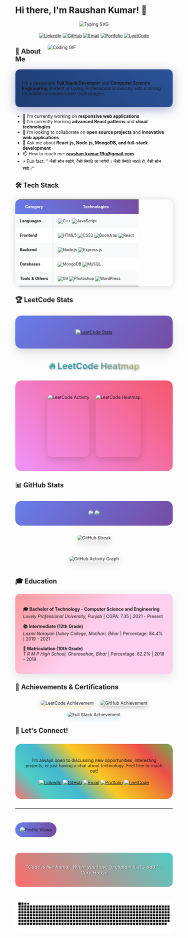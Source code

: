 # Hi there, I'm Raushan Kumar! 👋

<div align="center">
  <img src="https://readme-typing-svg.herokuapp.com?font=Fira+Code&size=30&duration=3000&pause=1000&color=00D9FF&center=true&vCenter=true&width=600&lines=Software+Developer;Full+Stack+Developer;MERN+Stack+Developer;Frontend+Developer;Backend+Developer" alt="Typing SVG" />
</div>

<div align="center" style="margin: 20px 0;">
  
[![LinkedIn](https://img.shields.io/badge/LinkedIn-0077B5?style=for-the-badge&logo=linkedin&logoColor=white&labelColor=0077B5)](https://linkedin.com/in/thisraushankumar)
[![GitHub](https://img.shields.io/badge/GitHub-181717?style=for-the-badge&logo=github&logoColor=white&labelColor=181717)](https://github.com/imraushankr)
[![Email](https://img.shields.io/badge/Email-EA4335?style=for-the-badge&logo=gmail&logoColor=white&labelColor=EA4335)](mailto:raushan.kumar.19u@gmail.com)
[![Portfolio](https://img.shields.io/badge/Portfolio-FF6B35?style=for-the-badge&logo=firefox&logoColor=white&labelColor=FF6B35)](https://raushan-kumar.onrender.com/)
[![LeetCode](https://img.shields.io/badge/LeetCode-FFA116?style=for-the-badge&logo=leetcode&logoColor=white&labelColor=FFA116)](https://leetcode.com/u/imraushankr/)

</div>

<img align="right" alt="Coding GIF" width="400" src="https://raw.githubusercontent.com/abhisheknaiidu/abhisheknaiidu/master/code.gif">

## 🚀 About Me

<div style="background: linear-gradient(45deg, #1e3c72, #2a5298); padding: 20px; border-radius: 15px; box-shadow: 0 8px 32px rgba(31, 38, 135, 0.37); backdrop-filter: blur(4px); border: 1px solid rgba(255, 255, 255, 0.18); margin: 20px 0;">

I'm a passionate **Full Stack Developer** and **Computer Science Engineering** student at Lovely Professional University with a strong foundation in modern web technologies.

</div>

- 🔭 I'm currently working on **responsive web applications**
- 🌱 I'm currently learning **advanced React patterns** and **cloud technologies**
- 👯 I'm looking to collaborate on **open source projects** and **innovative web applications**
- 💬 Ask me about **React.js, Node.js, MongoDB, and full-stack development**
- 📫 How to reach me: **raushan.kumar.19u@gmail.com**
- ⚡ Fun fact: " जैसी सोच रखोगे, वैसी स्थिति आ जायेगी। जैसी स्थिति चाहते हो, वैसी सोच रखो।"

## 🛠️ Tech Stack

<div align="center">
  <table style="border-collapse: collapse; margin: 25px 0; font-size: 0.9em; min-width: 400px; border-radius: 15px; overflow: hidden; box-shadow: 0 0 20px rgba(0, 0, 0, 0.15);">
    <tr style="background: linear-gradient(45deg, #667eea 0%, #764ba2 100%); color: white;">
      <th style="padding: 15px; text-align: center;">Category</th>
      <th style="padding: 15px; text-align: center;">Technologies</th>
    </tr>
    <tr style="background-color: #f8f9fa;">
      <td style="padding: 15px; font-weight: bold; border-right: 1px solid #ddd;">Languages</td>
      <td style="padding: 15px;">
        <img src="https://img.shields.io/badge/C++-00599C?style=for-the-badge&logo=c%2B%2B&logoColor=white" alt="C++">
        <img src="https://img.shields.io/badge/JavaScript-F7DF1E?style=for-the-badge&logo=javascript&logoColor=black" alt="JavaScript">
      </td>
    </tr>
    <tr style="background-color: #ffffff;">
      <td style="padding: 15px; font-weight: bold; border-right: 1px solid #ddd;">Frontend</td>
      <td style="padding: 15px;">
        <img src="https://img.shields.io/badge/HTML5-E34F26?style=for-the-badge&logo=html5&logoColor=white" alt="HTML5">
        <img src="https://img.shields.io/badge/CSS3-1572B6?style=for-the-badge&logo=css3&logoColor=white" alt="CSS3">
        <img src="https://img.shields.io/badge/Bootstrap-563D7C?style=for-the-badge&logo=bootstrap&logoColor=white" alt="Bootstrap">
        <img src="https://img.shields.io/badge/React-20232A?style=for-the-badge&logo=react&logoColor=61DAFB" alt="React">
      </td>
    </tr>
    <tr style="background-color: #f8f9fa;">
      <td style="padding: 15px; font-weight: bold; border-right: 1px solid #ddd;">Backend</td>
      <td style="padding: 15px;">
        <img src="https://img.shields.io/badge/Node.js-43853D?style=for-the-badge&logo=node.js&logoColor=white" alt="Node.js">
        <img src="https://img.shields.io/badge/Express.js-404D59?style=for-the-badge&logo=express&logoColor=white" alt="Express.js">
      </td>
    </tr>
    <tr style="background-color: #ffffff;">
      <td style="padding: 15px; font-weight: bold; border-right: 1px solid #ddd;">Databases</td>
      <td style="padding: 15px;">
        <img src="https://img.shields.io/badge/MongoDB-4EA94B?style=for-the-badge&logo=mongodb&logoColor=white" alt="MongoDB">
        <img src="https://img.shields.io/badge/MySQL-00000F?style=for-the-badge&logo=mysql&logoColor=white" alt="MySQL">
      </td>
    </tr>
    <tr style="background-color: #f8f9fa;">
      <td style="padding: 15px; font-weight: bold; border-right: 1px solid #ddd;">Tools & Others</td>
      <td style="padding: 15px;">
        <img src="https://img.shields.io/badge/Git-F05032?style=for-the-badge&logo=git&logoColor=white" alt="Git">
        <img src="https://img.shields.io/badge/Adobe%20Photoshop-31A8FF?style=for-the-badge&logo=Adobe%20Photoshop&logoColor=black" alt="Photoshop">
        <img src="https://img.shields.io/badge/WordPress-21759B?style=for-the-badge&logo=wordpress&logoColor=white" alt="WordPress">
      </td>
    </tr>
  </table>
</div>

## 🏆 LeetCode Stats

<div align="center" style="background: linear-gradient(135deg, #667eea 0%, #764ba2 100%); border-radius: 20px; padding: 30px; margin: 30px 0; box-shadow: 0 15px 35px rgba(0, 0, 0, 0.1), 0 5px 15px rgba(0, 0, 0, 0.07);">
  
[![LeetCode Stats](https://leetcard.jacoblin.cool/imraushankr?theme=nord&font=Noto%20Sans&border=0&radius=15)](https://leetcode.com/u/imraushankr/)

</div>

<h3 align="center" style="background: linear-gradient(45deg, #FF6B6B, #4ECDC4, #45B7D1, #96CEB4, #FFEAA7, #DDA0DD); -webkit-background-clip: text; -webkit-text-fill-color: transparent; background-clip: text; font-size: 2em; font-weight: bold; text-shadow: 2px 2px 4px rgba(0,0,0,0.3);">🔥 LeetCode Heatmap</h3>

<div align="center" style="display: flex; justify-content: center; gap: 20px; flex-wrap: wrap; padding: 20px; background: linear-gradient(45deg, #f093fb 0%, #f5576c 100%); border-radius: 20px; margin: 20px 0; min-height: 250px; align-items: center;">
  <img src="https://leetcard.jacoblin.cool/imraushankr?ext=activity&theme=nord&border=0&radius=10" alt="LeetCode Activity" style="border-radius: 15px; box-shadow: 0 8px 25px rgba(0,0,0,0.15); height: 200px;" />
  <img src="https://leetcard.jacoblin.cool/imraushankr?ext=heatmap&theme=nord&border=0&radius=10" alt="LeetCode Heatmap" style="border-radius: 15px; box-shadow: 0 8px 25px rgba(0,0,0,0.15); height: 200px;" />
</div>

## 📊 GitHub Stats

<div align="center" style="background: linear-gradient(135deg, #667eea, #764ba2); border-radius: 20px; padding: 30px; margin: 30px 0;">
  <img height="180em" src="https://github-readme-stats.vercel.app/api?username=imraushankr&show_icons=true&theme=tokyonight&include_all_commits=true&count_private=true&border_radius=15&border_color=00D9FF&bg_color=0D1117&title_color=00D9FF&icon_color=00D9FF&text_color=ffffff&cache_seconds=86400" style="border-radius: 15px;"/>
  <img height="180em" src="https://github-readme-stats.vercel.app/api/top-langs/?username=imraushankr&layout=compact&langs_count=8&theme=tokyonight&border_radius=15&border_color=00D9FF&bg_color=0D1117&title_color=00D9FF&text_color=ffffff&cache_seconds=86400" style="border-radius: 15px;"/>
</div>

<div align="center" style="margin: 30px 0;">
  <img src="https://github-readme-streak-stats.herokuapp.com/?user=imraushankr&theme=tokyonight&border_radius=15&border=00D9FF&background=0D1117&ring=00D9FF&fire=00D9FF&currStreakLabel=00D9FF&sideLabels=00D9FF&currStreakNum=ffffff&sideNums=ffffff&dates=ffffff" alt="GitHub Streak" style="border-radius: 15px; box-shadow: 0 8px 25px rgba(0,0,0,0.15);"/>
</div>

<div align="center">
  <img src="https://github-readme-activity-graph.vercel.app/graph?username=imraushankr&theme=tokyo-night&bg_color=0D1117&color=00D9FF&line=00D9FF&point=ffffff&area=true&hide_border=true&border_radius=15" alt="GitHub Activity Graph" style="border-radius: 15px; box-shadow: 0 8px 25px rgba(0,0,0,0.15); margin: 20px 0;"/>
</div>

## 🎓 Education

<div style="background: linear-gradient(135deg, #ff9a9e 0%, #fecfef 50%, #fecfef 100%); border-radius: 15px; padding: 25px; margin: 20px 0; box-shadow: 0 10px 30px rgba(0, 0, 0, 0.1);">

**🎓 Bachelor of Technology - Computer Science and Engineering**  
*Lovely Professional University, Punjab* | CGPA: 7.35 | 2021 - Present

**📚 Intermediate (12th Grade)**  
*Laxmi Narayan Dubey College, Motihari, Bihar* | Percentage: 84.4% | 2019 - 2021

**📖 Matriculation (10th Grade)**  
*T R M P High School, Ghorasahan, Bihar* | Percentage: 82.2% | 2018 - 2019

</div>

## 🏅 Achievements & Certifications

<div align="center" style="display: flex; flex-wrap: wrap; justify-content: center; gap: 20px; margin: 30px 0;">
  <img src="https://img.shields.io/badge/LeetCode-169%2B%20Problems%20Solved-FFA116?style=for-the-badge&logo=leetcode&logoColor=white&labelColor=FFA116" alt="LeetCode Achievement" style="border-radius: 10px; box-shadow: 0 4px 15px rgba(255, 161, 22, 0.3);"/>
  <img src="https://img.shields.io/badge/GitHub-Open%20Source%20Contributor-181717?style=for-the-badge&logo=github&logoColor=white&labelColor=181717" alt="GitHub Achievement" style="border-radius: 10px; box-shadow: 0 4px 15px rgba(24, 23, 23, 0.3);"/>
  <img src="https://img.shields.io/badge/Full%20Stack-MERN%20Developer-61DAFB?style=for-the-badge&logo=react&logoColor=white&labelColor=61DAFB" alt="Full Stack Achievement" style="border-radius: 10px; box-shadow: 0 4px 15px rgba(97, 218, 251, 0.3);"/>
</div>

## 🤝 Let's Connect!

<div align="center" style="background: linear-gradient(45deg, #ff6b6b, #4ecdc4, #45b7d1, #f9ca24, #f0932b, #eb4d4b, #6ab04c); border-radius: 20px; padding: 30px; margin: 30px 0;">

I'm always open to discussing new opportunities, interesting projects, or just having a chat about technology. Feel free to reach out!

<div style="margin-top: 20px;">
  
[![LinkedIn](https://img.shields.io/badge/LinkedIn-0077B5?style=for-the-badge&logo=linkedin&logoColor=white&labelColor=0077B5)](https://linkedin.com/in/thisraushankumar)
[![GitHub](https://img.shields.io/badge/GitHub-181717?style=for-the-badge&logo=github&logoColor=white&labelColor=181717)](https://github.com/imraushankr)
[![Email](https://img.shields.io/badge/Email-EA4335?style=for-the-badge&logo=gmail&logoColor=white&labelColor=EA4335)](mailto:raushan.kumar.19u@gmail.com)
[![Portfolio](https://img.shields.io/badge/Portfolio-FF6B35?style=for-the-badge&logo=firefox&logoColor=white&labelColor=FF6B35)](https://raushan-kumar.onrender.com/)
[![LeetCode](https://img.shields.io/badge/LeetCode-FFA116?style=for-the-badge&logo=leetcode&logoColor=white&labelColor=FFA116)](https://leetcode.com/u/imraushankr/)

</div>

</div>

---

<div align="center" style="background: linear-gradient(90deg, #667eea 0%, #764ba2 100%); border-radius: 50px; padding: 15px; margin: 30px 0; display: inline-block;">
  <img src="https://komarev.com/ghpvc/?username=imraushankr&color=brightgreen&style=for-the-badge&label=Profile+Views" alt="Profile Views" style="border-radius: 25px;"/>
</div>

<div align="center" style="background: linear-gradient(45deg, #FF6B6B, #4ECDC4); border-radius: 15px; padding: 20px; margin: 20px 0; font-style: italic; font-size: 1.1em; color: white; text-shadow: 1px 1px 2px rgba(0,0,0,0.7);">
  
*"Code is like humor. When you have to explain it, it's bad." - Cory House*

</div>

<div align="center">
  <img src="https://raw.githubusercontent.com/Platane/snk/output/github-contribution-grid-snake.svg" alt="Snake animation" style="border-radius: 15px; margin: 20px 0;"/>
</div>
